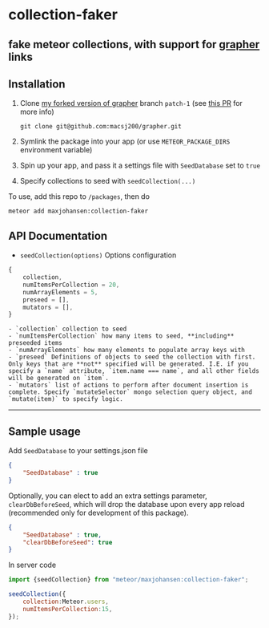 # collection-faker

## fake meteor collections, with support for [grapher](https://github.com/cult-of-coders/grapher) links

## Installation

1. Clone [my forked version of grapher](https://github.com/macsj200/grapher) branch `patch-1` (see [this PR](https://github.com/cult-of-coders/grapher/pull/97) for more info)

    `git clone git@github.com:macsj200/grapher.git`

2. Symlink the package into your app (or use `METEOR_PACKAGE_DIRS` environment variable)

3. Spin up your app, and pass it a settings file with `SeedDatabase` set to `true`

4. Specify collections to seed with `seedCollection(...)`

To use, add this repo to `/packages`, then do
```
meteor add maxjohansen:collection-faker
```

## API Documentation

- `seedCollection(options)`
Options configuration

```JavaScript
{
    collection,
    numItemsPerCollection = 20,
    numArrayElements = 5,
    preseed = [],
    mutators = [],
}
```
    - `collection` collection to seed
    - `numItemsPerCollection` how many items to seed, **including** preseeded items
    - `numArrayElements` how many elements to populate array keys with
    - `preseed` Definitions of objects to seed the collection with first. Only keys that are **not** specified will be generated. I.E. if you specify a `name` attribute, `item.name === name`, and all other fields will be generated on `item`.
    - `mutators` list of actions to perform after document insertion is complete. Specify `mutateSelector` mongo selection query object, and `mutate(item)` to specify logic.
---------------
Sample usage
---------------
Add `SeedDatabase` to your settings.json file 
```JSON
{ 
    "SeedDatabase" : true 
}
```

Optionally, you can elect to add an extra settings parameter, `clearDbBeforeSeed`, which will drop the database upon every app reload (recommended only for development of this package).

```JSON
{ 
    "SeedDatabase" : true,
    "clearDbBeforeSeed": true 
}
```


In server code
```JavaScript
import {seedCollection} from "meteor/maxjohansen:collection-faker";

seedCollection({
    collection:Meteor.users,
    numItemsPerCollection:15,
});
```

